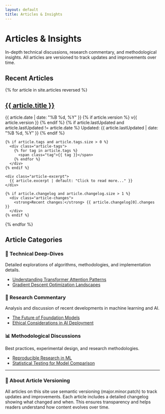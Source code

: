 ```yaml
---
layout: default
title: Articles & Insights
---
```


# Articles & Insights

<div class="articles-intro">
  <p>In-depth technical discussions, research commentary, and methodological insights. All articles are versioned to track updates and improvements over time.</p>
</div>

## Recent Articles

{% for article in site.articles reversed %}
  <article class="article-preview">
    <div class="article-header">
      <h2><a href="{{ article.url }}">{{ article.title }}</a></h2>
      <div class="article-meta">
        <span class="article-date">{{ article.date | date: "%B %d, %Y" }}</span>
        {% if article.version %}
          <span class="article-version">v{{ article.version }}</span>
        {% endif %}
        {% if article.lastUpdated and article.lastUpdated != article.date %}
          <span class="article-updated">Updated: {{ article.lastUpdated | date: "%B %d, %Y" }}</span>
        {% endif %}
      </div>
    </div>
    
    {% if article.tags and article.tags.size > 0 %}
      <div class="article-tags">
        {% for tag in article.tags %}
          <span class="tag">{{ tag }}</span>
        {% endfor %}
      </div>
    {% endif %}
    
    <div class="article-excerpt">
      {{ article.excerpt | default: "Click to read more..." }}
    </div>
    
    {% if article.changelog and article.changelog.size > 1 %}
      <div class="article-changes">
        <strong>Recent changes:</strong> {{ article.changelog[0].changes }}
      </div>
    {% endif %}
  </article>
{% endfor %}

## Article Categories

<div class="article-categories">
  <div class="category">
    <h3>🔬 Technical Deep-Dives</h3>
    <p>Detailed explorations of algorithms, methodologies, and implementation details.</p>
    <ul>
      <li><a href="#">Understanding Transformer Attention Patterns</a></li>
      <li><a href="#">Gradient Descent Optimization Landscapes</a></li>
    </ul>
  </div>

  <div class="category">
    <h3>💭 Research Commentary</h3>
    <p>Analysis and discussion of recent developments in machine learning and AI.</p>
    <ul>
      <li><a href="#">The Future of Foundation Models</a></li>
      <li><a href="#">Ethical Considerations in AI Deployment</a></li>
    </ul>
  </div>

  <div class="category">
    <h3>📊 Methodological Discussions</h3>
    <p>Best practices, experimental design, and research methodologies.</p>
    <ul>
      <li><a href="#">Reproducible Research in ML</a></li>
      <li><a href="#">Statistical Testing for Model Comparison</a></li>
    </ul>
  </div>
</div>

---

<div class="versioning-note">
  <h3>📝 About Article Versioning</h3>
  <p>All articles on this site use semantic versioning (major.minor.patch) to track updates and improvements. Each article includes a detailed changelog showing what changed and when. This ensures transparency and helps readers understand how content evolves over time.</p>
</div>